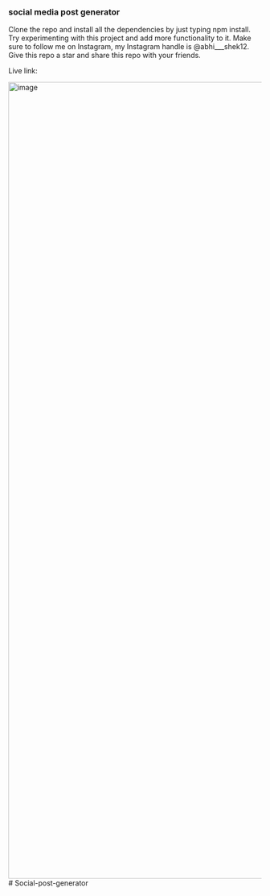 ### social media post generator

Clone the repo and install all the dependencies by just typing npm install. Try experimenting with this project and add more functionality to it. Make sure to follow me on Instagram, my Instagram handle is @abhi___shek12. Give this repo a star and share this repo with your friends. 

Live link: 

<img width="1582" alt="image" src="https://github.com/abhishekmanhar">
#   S o c i a l - p o s t - g e n e r a t o r 
 
 
